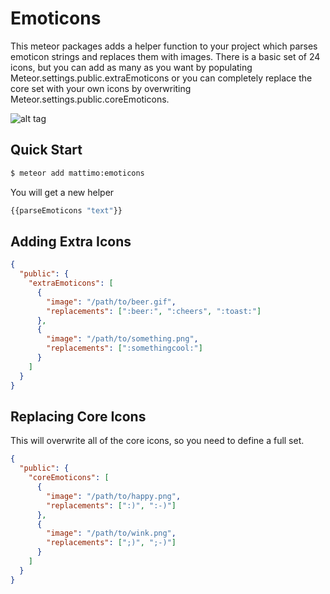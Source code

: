 # Emoticons

This meteor packages adds a helper function to your project which parses
emoticon strings and replaces them with images. There is a basic set of 24
icons, but you can add as many as you want by populating
Meteor.settings.public.extraEmoticons or you can completely replace the core
set with your own icons by overwriting Meteor.settings.public.coreEmoticons.

![alt tag](https://raw.github.com/dubvfan87/meteor-emoticons/master/meteor-emoticons.png)

## Quick Start
```bash
$ meteor add mattimo:emoticons
```

You will get a new helper

```javascript
{{parseEmoticons "text"}}
```

## Adding Extra Icons
```json
{
  "public": {
    "extraEmoticons": [
      {
        "image": "/path/to/beer.gif",
        "replacements": [":beer:", ":cheers", ":toast:"]
      },
      {
        "image": "/path/to/something.png",
        "replacements": [":somethingcool:"]
      }
    ]
  }
}
```

## Replacing Core Icons

This will overwrite all of the core icons, so you need to define a full set.

```json
{
  "public": {
    "coreEmoticons": [
      {
        "image": "/path/to/happy.png",
        "replacements": [":)", ":-)"]
      },
      {
        "image": "/path/to/wink.png",
        "replacements": [";)", ";-)"]
      }
    ]
  }
}
```
